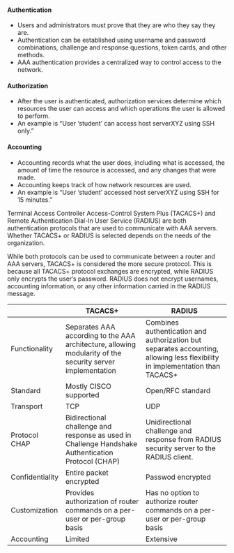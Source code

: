#### Authentication
- Users and administrators must prove that they are who they say they are.
- Authentication can be established using username and password combinations, challenge and response questions, token cards, and other methods.
- AAA authentication provides a centralized way to control access to the network.
#### Authorization
- After the user is authenticated, authorization services determine which resources the user can access and which operations the user is allowed to perform.
- An example is “User ‘student’ can access host serverXYZ using SSH only.”
#### Accounting
- Accounting records what the user does, including what is accessed, the amount of time the resource is accessed, and any changes that were made.
- Accounting keeps track of how network resources are used.
- An example is “User ‘student’ accessed host serverXYZ using SSH for 15 minutes.”


Terminal Access Controller Access-Control System Plus (TACACS+) and Remote Authentication Dial-In User Service (RADIUS) are both authentication protocols that are used to communicate with AAA servers. Whether TACACS+ or RADIUS is selected depends on the needs of the organization.

While both protocols can be used to communicate between a router and AAA servers, TACACS+ is considered the more secure protocol. This is because all TACACS+ protocol exchanges are encrypted, while RADIUS only encrypts the user’s password. RADIUS does not encrypt usernames, accounting information, or any other information carried in the RADIUS message.

|                 | TACACS+                                                                                                    | RADIUS                                                                                                                        |
| --------------- | ---------------------------------------------------------------------------------------------------------- | ----------------------------------------------------------------------------------------------------------------------------- |
| Functionality   | Separates AAA according to the AAA architecture, allowing modularity of the security server implementation | Combines  authentication and authorization but separates accounting, allowing less flexibility in implementation than TACACS+ |
| Standard        | Mostly CISCO supported                                                                                     | Open/RFC standard                                                                                                             |
| Transport       | TCP                                                                                                        | UDP                                                                                                                           |
| Protocol CHAP   | Bidirectional challenge and response as used in Challenge Handshake Authentication Protocol (CHAP)         | Unidirectional challenge and response from RADIUS security server to the RADIUS client.                                       |
| Confidentiality | Entire packet encrypted                                                                                    | Passwod encrypted                                                                                                             |
| Customization   | Provides authorization of router commands on a per-user or per-group basis                                 | Has no option to authorize router commands on a per-user or per-group basis                                                   |
| Accounting      | Limited                                                                                                    | Extensive                                                                                                                     |

